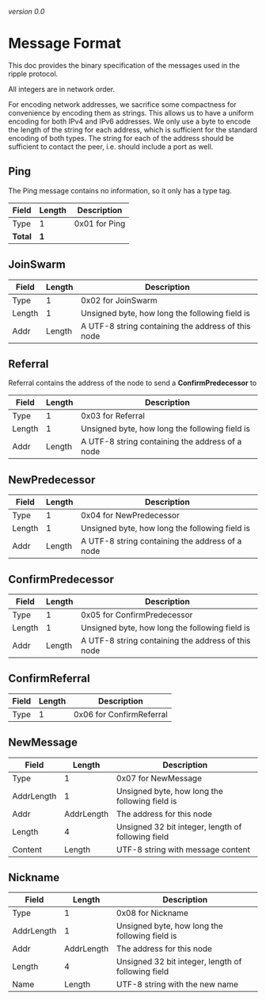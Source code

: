 *version 0.0*
# Message Format
This doc provides the binary specification of the messages used in the ripple protocol.

All integers are in network order.

For encoding network addresses, we sacrifice some compactness for convenience
by encoding them as strings. This allows us to have a uniform encoding
for both IPv4 and IPv6 addresses. We only use a byte to encode the length
of the string for each address, which is sufficient for the standard encoding
of both types. The string for each of the address should be sufficient to 
contact the peer, i.e. should include a port as well.

## Ping
The Ping message contains no information, so it only has a type tag.

| Field | Length | Description   |
| ----- | ------ | ------------- |
| Type  | 1      | 0x01 for Ping |
| **Total** | **1** ||

## JoinSwarm
| Field | Length | Description          |
| ----- | ------ | -------------------- |
| Type  | 1      | 0x02 for JoinSwarm |
| Length    | 1      | Unsigned byte, how long the following field is  |
| Addr      | Length | A UTF-8 string containing the address of this node |

## Referral
Referral contains the address of the node to send a **ConfirmPredecessor** to

| Field     | Length | Description           |
| --------- | ------ | --------------------- |
| Type      | 1      | 0x03 for Referral     |
| Length    | 1      | Unsigned byte, how long the following field is  |
| Addr      | Length | A UTF-8 string containing the address of a node |

## NewPredecessor
| Field     | Length | Description             |
| --------- | ------ | ----------------------- |
| Type      | 1      | 0x04 for NewPredecessor |
| Length    | 1      | Unsigned byte, how long the following field is  |
| Addr      | Length | A UTF-8 string containing the address of a node |

## ConfirmPredecessor
| Field     | Length | Description             |
| --------- | ------ | ----------------------- |
| Type      | 1      | 0x05 for ConfirmPredecessor |
| Length    | 1      | Unsigned byte, how long the following field is  |
| Addr      | Length | A UTF-8 string containing the address of this node |

## ConfirmReferral
| Field     | Length | Description             |
| --------- | ------ | ----------------------- |
| Type      | 1      | 0x06 for ConfirmReferral |

## NewMessage
| Field      | Length | Description           |
| ---------- | ------ | --------------------- |
| Type       | 1      | 0x07 for NewMessage   |
| AddrLength | 1      | Unsigned byte, how long the following field is |
| Addr       | AddrLength | The address for this node |
| Length     | 4      | Unsigned 32 bit integer, length of following field |
| Content    | Length | UTF-8 string with message content |

## Nickname
| Field      | Length | Description           |
| ---------- | ------ | --------------------- |
| Type       | 1      | 0x08 for Nickname   |
| AddrLength | 1      | Unsigned byte, how long the following field is |
| Addr       | AddrLength | The address for this node |
| Length     | 4      | Unsigned 32 bit integer, length of following field |
| Name    | Length | UTF-8 string with the new name |
